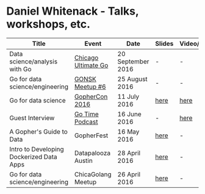 # Daniel Whitenack - Talks, workshops, etc.

| Title  | Event | Date | Slides | Video/Audio |
|---|---|---|---|---|
| Data science/analysis with Go  | [Chicago Ultimate Go](http://www.meetup.com/Chicago-Ultimate-Golang/) | 20 September 2016 | - | - |
| Go for data science/engineering  | [GONSK Meetup #6](https://golang-nsk.party/) | 25 August 2016 | - | - |
| Go for data science  | [GopherCon 2016](https://gophercon.com/) | 11 July 2016 | [here](https://github.com/gophercon/2016-talks/blob/master/DanielWhitenack-GoForDataScience/go_for_data_science.pdf) | [here](https://www.youtube.com/watch?v=D5tDubyXLrQ) |
| Guest Interview  | [Go Time Podcast](https://gophercon.com/) | 16 June 2016 | - | [here](https://changelog.com/gotime-4/) |
| A Gopher's Guide to Data  | GopherFest | 16 May 2016 | [here](https://docs.google.com/presentation/d/1fcxVnxt6oxKEtC9KOT8FphCBWi0v-HFG9PSqcTTTQFo/edit?usp=sharing) | - |
| Intro to Developing Dockerized Data Apps  | Datapalooza Austin | 28 April 2016 | [here](datapalooza2016) | - |
| Go for data science/engineering  | ChicaGolang Meetup | 26 April 2016 | [here](chicagolang2016/go-data.slide) | - |

